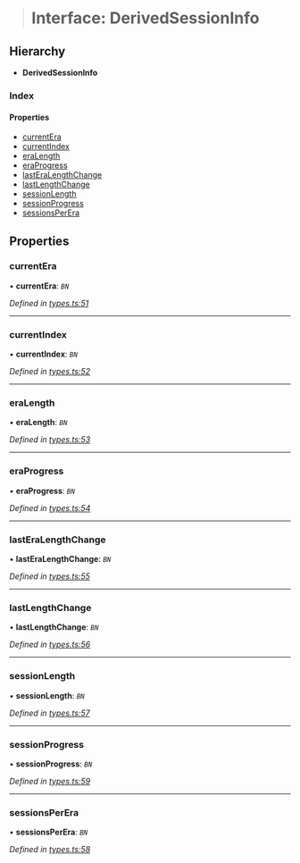 > # Interface: DerivedSessionInfo

## Hierarchy

* **DerivedSessionInfo**

### Index

#### Properties

* [currentEra](_types_.derivedsessioninfo.md#currentera)
* [currentIndex](_types_.derivedsessioninfo.md#currentindex)
* [eraLength](_types_.derivedsessioninfo.md#eralength)
* [eraProgress](_types_.derivedsessioninfo.md#eraprogress)
* [lastEraLengthChange](_types_.derivedsessioninfo.md#lasteralengthchange)
* [lastLengthChange](_types_.derivedsessioninfo.md#lastlengthchange)
* [sessionLength](_types_.derivedsessioninfo.md#sessionlength)
* [sessionProgress](_types_.derivedsessioninfo.md#sessionprogress)
* [sessionsPerEra](_types_.derivedsessioninfo.md#sessionsperera)

## Properties

###  currentEra

• **currentEra**: *`BN`*

*Defined in [types.ts:51](https://github.com/polkadot-js/api/blob/1393c8c/packages/api-derive/src/types.ts#L51)*

___

###  currentIndex

• **currentIndex**: *`BN`*

*Defined in [types.ts:52](https://github.com/polkadot-js/api/blob/1393c8c/packages/api-derive/src/types.ts#L52)*

___

###  eraLength

• **eraLength**: *`BN`*

*Defined in [types.ts:53](https://github.com/polkadot-js/api/blob/1393c8c/packages/api-derive/src/types.ts#L53)*

___

###  eraProgress

• **eraProgress**: *`BN`*

*Defined in [types.ts:54](https://github.com/polkadot-js/api/blob/1393c8c/packages/api-derive/src/types.ts#L54)*

___

###  lastEraLengthChange

• **lastEraLengthChange**: *`BN`*

*Defined in [types.ts:55](https://github.com/polkadot-js/api/blob/1393c8c/packages/api-derive/src/types.ts#L55)*

___

###  lastLengthChange

• **lastLengthChange**: *`BN`*

*Defined in [types.ts:56](https://github.com/polkadot-js/api/blob/1393c8c/packages/api-derive/src/types.ts#L56)*

___

###  sessionLength

• **sessionLength**: *`BN`*

*Defined in [types.ts:57](https://github.com/polkadot-js/api/blob/1393c8c/packages/api-derive/src/types.ts#L57)*

___

###  sessionProgress

• **sessionProgress**: *`BN`*

*Defined in [types.ts:59](https://github.com/polkadot-js/api/blob/1393c8c/packages/api-derive/src/types.ts#L59)*

___

###  sessionsPerEra

• **sessionsPerEra**: *`BN`*

*Defined in [types.ts:58](https://github.com/polkadot-js/api/blob/1393c8c/packages/api-derive/src/types.ts#L58)*